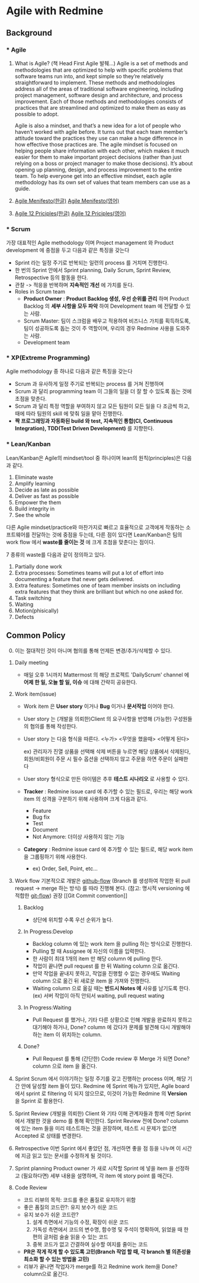 # Agile with Redmine

## Background

### * Agile

1. What is Agile? (책 Head First Agile 발췌...)
    Agile is a set of methods and methodologies that are optimized to help with specific problems that software teams run into, and kept simple so they’re relatively straightforward to implement.
These methods and methodologies address all of the areas of traditional software engineering, including project management, software design and architecture, and process improvement. Each of those methods and methodologies consists of practices that are streamlined and optimized to make them as easy as possible to adopt.

    Agile is also a mindset, and that’s a new idea for a lot of people who haven’t worked with agile before. It turns out that each team member’s attitude toward the practices they use can make a huge difference in how effective those practices are. The agile mindset is focused on helping people share information with each other, which makes it much easier for them to make important project decisions (rather than just relying on a boss or project manager to make those decisions). It’s about opening up planning, design, and process improvement to the entire team. To help everyone get into an effective mindset, each agile methodology has its own set of values that team members can use as a guide.

2. [Agile Menifesto(한글)](https://agilemanifesto.org/iso/ko/manifesto.html)
[Agile Menifesto(영어)](https://agilemanifesto.org/iso/en/manifesto.html)

3. [Agile 12 Priciples(한글)](https://agilemanifesto.org/iso/ko/principles.html)
[Agile 12 Priciples(영어)](https://agilemanifesto.org/principles.html)

### * Scrum

가장 대표적인 Agile methodology 이며 Project management 와 Product development 에 중점을 두고 다음과 같은 특징을 갖는다
- Sprint 라는 일정 주기로 반복되는 일련의 process 를 거치며 진행한다.
- 한 번의 Sprint 안에서 Sprint planning, Daily Scrum, Sprint Review, Retrospective 등의 활동을 한다.
- 관찰 -> 적응을 반복하며 **지속적인 개선** 에 가치를 둔다.
- Roles in Scrum team
    - **Product Owner** : **Product Backlog 생성, 우선 순위를 관리** 하며 Product Backlog 의 **세부 사항을 모두 파악** 하여 Development team 에 전달할 수 있는 사람.
    - Scrum Master:  팀이 스크럼을 배우고 적용하여 비즈니스 가치를 획득하도록, 팀이 성공하도록 돕는 것이 주 역할이며, 우리의 경우 Redmine 사용을 도와주는 사람.
    - Development team

### * XP(Extreme Programming)

Agile methodology 중 하나로 다음과 같은 특징을 갖는다
- Scrum 과 유사하게 일정 주기로 반복되는 process 를 거쳐 진행하며
- Scrum 과 달리 programming team 이 그들의 일을 더 잘 할 수 있도록 돕는 것에 초점을 맞춘다.
- Scrum 과 달리 특정 역할을 부여하지 않고 모든 팀원이 모든 일을 다 조금씩 하고, 때에 따라 팀원의 skill 에 맞춰 일을 맡아 진행한다.
- **짝 프로그래밍과 자동화된 build 와 test, 지속적인 통합(CI, Continuous Integration), TDD(Test Driven Development)** 를 지향한다.


### * Lean/Kanban

Lean/Kanban은 Agile의 mindset/tool 중 하나이며 lean의 원칙(principles)은 다음과 같다.
1. Eliminate waste
2. Amplify learning
3. Decide as late as possible
4. Deliver as fast as possible
5. Empower the them
6. Build integrity in
7. See the whole

다른 Agile mindset/practice와 마찬가지로 빠르고 효율적으로 고객에게 작동하는 소프트웨어를 전달하는 것에 중점을 두는데,
다른 점이 있다면 Lean/Kanban은 팀의 work flow 에서 **waste를 줄이는 것** 에 크게 초첨을 맞춘다는 점이다.

7 종류의 waste를 다음과 같이 정의하고 있다.
1. Partially done work
2. Extra processes: Sometimes teams will put a lot of effort into documenting a feature that never gets delivered.
3. Extra features: Sometimes one of team member insists on including extra features that they think are brilliant but which no one asked for.
4. Task switching
5. Waiting
6. Motion(phisically)
7. Defects

## Common Policy

0. 이는 절대적인 것이 아니며 협의를 통해 언제든 변경/추가/삭제할 수 있다.

1. Daily meeting
    - 매일 오후 1시까지 Mattermost 의 해당 프로젝트 'DailyScrum' channel 에 **어제 한 일, 오늘 할 일, 이슈** 에 대해 간략히 공유한다.

2. Work item(issue)
    - Work item 은 **User story** 이거나 **Bug** 이거나 **문서작업** 이어야 한다.
    - User story 는 (개발을 의뢰한)Client 의 요구사항을 반영해 (가능한) 구성원들의 협의를 통해 작성한다.
    - User story 는 다음 형식을 따른다. <누가> <무엇을 했을때> <어떻게 된다>

        ex) 관리자가 진열 상품을 선택해 삭제 버튼을 누르면 해당 상품에서 삭제된다, 회원/비회원이 주문 시 필수 옵션을 선택하지 않고 주문을 하면 주문이 실패한다
    - User story 형식으로 만든 아이템은 추후 **테스트 시나리오** 로 사용할 수 있다.
    - **Tracker** : Redmine issue card 에 추가할 수 있는 필드로, 우리는 해당 work item 의 성격을 구분하기 위해 사용하며 크게 다음과 같다.
        - Feature
        - Bug fix
        - Test
        - Document
        - Not Anymore: 더이상 사용하지 않는 기능
    - **Category** : Redmine issue card 에 추가할 수 있는 필드로, 해당 work item 을 그룹핑하기 위해 사용한다.
        - ex) Order, Sell, Point, etc...

3. Work flow
기본적으로 개발은 [github-flow](https://guides.github.com/introduction/flow/) (Branch 를 생성하여 작업한 뒤 pull request -> merge 하는 방식) 를 따라 진행해 본다. (참고: 명시적 versioning 에 적합한 [git-flow](https://nvie.com/posts/a-successful-git-branching-model/))
권장 [[Git Commit convention]]

    1. Backlog
        - 상단에 위치할 수록 우선 순위가 높다.

    2. In Progress:Develop
        - Backlog column 에 있는 work item 을 pulling 하는 방식으로 진행한다.
        - Pulling 할 때 Assignee 에 자신의 이름을 입력한다.
        - 한 사람이 최대 1개의 item 만 해당 column 에 pulling 한다.
        - 작업이 끝나면 pull request 를 한 뒤 Waiting column 으로 옮긴다.
        - 만약 작업을 끝내지 못하고, 작업을 진행할 수 없는 경우에도 Waiting column 으로 옮긴 뒤 새로운 item 을 가져와 진행한다.
        - Waiting column 으로 옮길 때는 **반드시 Notes 에** 사유를 남기도록 한다. (ex) 서버 작업이 아직 안되서 waiting, pull request wating

    3. In Progress:Waiting
        - Pull Request 를 했거나, 기타 다른 상황으로 인해 개발을 완료하지 못하고 대기해야 하거나, Done? column 에 갔다가 문제를 발견해 다시 개발해야하는 item 이 위치하는 column.

    4. Done?
        - Pull Request 를 통해 (간단한) Code review 후 Merge 가 되면 Done? column 으로 item 을 옮긴다.


4. Sprint
Scrum 에서 이야기하는 일정 주기를 갖고 진행하는 process 이며, 해당 기간 안에 달성할 item 들이 있다.
Redmine 에 Sprint 메뉴가 있지만, Agile board 에서 sprint 로 filtering 이 되지 않으므로,
이것이 가능한 Redmine 의 **Version** 을 Sprint 로 활용한다.

5. Sprint Review
(개발을 의뢰한) Client 와 기타 이해 관계자들과 함께 이번 Sprint 에서 개발한 것을 demo 를 통해 확인한다.
Sprint Review 전에 Done? column 에 있는 item 들을 미리 테스트하는 것을 권장하며, 테스트 시 문제가 없으면 Accepted 로 상태를 변경한다.

6. Retrospective
이번 Sprint 에서 좋았던 점, 개선하면 좋을 점 등을 나누며 이 시간에 지금 읽고 있는 문서를 수정하게 될 것이다.

7. Sprint planning
Product owner 가 새로 시작할 Sprint 에 넣을 item 을 선정하고 (필요하다면) 세부 내용을 설명하며, 각 item 에 story point 를 매긴다.

8. Code Review
    - 코드 리뷰의 목적:
        코드를 좋은 품질로 유지하기 위함
    - 좋은 품질의 코드란?:
        유지 보수가 쉬운 코드
    - 유지 보수가 쉬운 코드란?
        1. 설계 측면에서 기능의 수정, 확장이 쉬운 코드
        2. 가독성 측면에서 코드의 변수명, 함수명 및 주석이 명확하여, 읽었을 때 한 편의 글처럼 술술 읽을 수 있는 코드
        3. 중복 코드가 없고 간결하여 실수할 여지를 줄이는 코드
    - **PR은 작게 작게 할 수 있도록 고민(Branch 작업 할 때, 각 branch 별 의존성을 최소화 할 수 있는 방법을 고민)**
    - 리뷰가 끝나면 작업자가 merge를 하고 Redmine work item을 Done? column으로 옮긴다.
